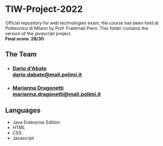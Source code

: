 # TIW-Project-2022
Official repository for web technologies exam; the course has been held at Politecnico di Milano by Prof. Fraternali Piero.
This folder contains the version of the javascript project.
<br> <b>Final score: 28/30 </b>

## The Team
- ### [Dario d'Abate](https://github.com/DariodAbate)<br/>dario.dabate@mail.polimi.it
- ### [Marianna Dragonetti](https://github.com/Mariannadragonetti)<br/>marianna.dragonetti@mail.polimi.it

## Languages
- Java Enterprise Edition
- HTML
- CSS
- Javascript
